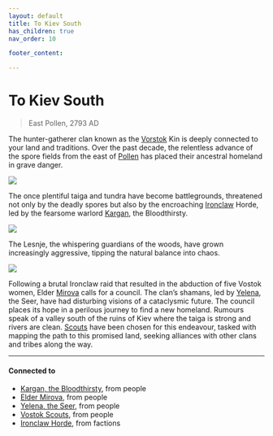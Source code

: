 ```yaml
---
layout: default
title: To Kiev South
has_children: true
nav_order: 10

footer_content: 

---
```


# To Kiev South

> East Pollen, 2793 AD

The hunter-gatherer clan known as the [Vorstok](factions/Vorstok.md) Kin is deeply connected to your land and traditions. Over the past decade, the relentless advance of the spore fields from the east of [Pollen](https://degenesis.com/world/cultures/pollen) has placed their ancestral homeland in grave danger. 

![](https://i.imgur.com/aCOHfMq.jpeg)

The once plentiful taiga and tundra have become battlegrounds, threatened not only by the deadly spores but also by the encroaching [Ironclaw](../factions/Ironclaw.md) Horde, led by the fearsome warlord [Kargan](../people/kargan.md), the Bloodthirsty.

![](https://i.imgur.com/ASdDRAT.png)

The Lesnje, the whispering guardians of the woods, have grown increasingly aggressive, tipping the natural balance into chaos.

![](https://i.imgur.com/2CzntVF.png)

Following a brutal Ironclaw raid that resulted in the abduction of five Vostok women, Elder [Mirova](../people/mirova.md) calls for a council. The clan’s shamans, led by [Yelena](../people/yelena.md), the Seer, have had disturbing visions of a cataclysmic future. The council places its hope in a perilous journey to find a new homeland. Rumours speak of a valley south of the ruins of Kiev where the taiga is strong and rivers are clean. [Scouts](../people/001_VostokScouts.md) have been chosen for this endeavour, tasked with mapping the path to this promised land, seeking alliances with other clans and tribes along the way.

---
#### Connected to

<!-- QueryToSerialize: LIST without ID "["+ title + "](https://terra-campaigns.github.io/"+ regexreplace(file.path, ".md", "") + ")" + ", from " + regexreplace(file.folder, "degenesis/", "") FROM ([[]]) OR outgoing([[]]) WHERE file.name != this.file.name SORT file.folder DESC -->
<!-- SerializedQuery: LIST without ID "["+ title + "](https://terra-campaigns.github.io/"+ regexreplace(file.path, ".md", "") + ")" + ", from " + regexreplace(file.folder, "degenesis/", "") FROM ([[]]) OR outgoing([[]]) WHERE file.name != this.file.name SORT file.folder DESC -->
- [Kargan, the Bloodthirsty](https://terra-campaigns.github.io/degenesis/people/kargan), from people
- [Elder Mirova](https://terra-campaigns.github.io/degenesis/people/mirova), from people
- [Yelena, the Seer](https://terra-campaigns.github.io/degenesis/people/yelena), from people
- [Vostok Scouts](https://terra-campaigns.github.io/degenesis/people/001_VostokScouts), from people
- [Ironclaw Horde](https://terra-campaigns.github.io/degenesis/factions/Ironclaw), from factions
<!-- SerializedQuery END -->

